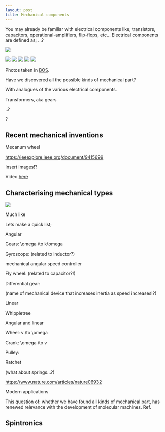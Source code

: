 ```yaml
---
layout: post
title: Mechanical components
---
```


You may already be familiar with electrical components like; transistors, capacitors, operational-amplifiers, flip-flops, etc...  Electrical components are defined as; ...?

![]({{site.baseurl}}/images/components.jpeg)

![]({{site.baseurl}}/images/20191112_140033.jpg)
![]({{site.baseurl}}/images/20191112_140028.jpg)
![]({{site.baseurl}}/images/20191112_140013.jpg)
![]({{site.baseurl}}/images/20191112_140010.jpg)
![]({{site.baseurl}}/images/20191112_140008.jpg)

Photos taken in [BOS]().

Have we discovered all the possible kinds of mechanical part?

With analogues of the various electrical components. 

Transformers, aka gears

..?

?

## Recent mechanical inventions

Mecanum wheel

https://ieeexplore.ieee.org/document/9415699

Insert images!?

Video [here](https://www.youtube.com/watch?v=hhDdfiRCQS4)

## Characterising mechanical types

![]({{site.baseurl}}/images/41586_2008_article_bfnature06932_fig1_html.jpg)

Much like 

Lets make a quick list;

Angular

Gears: \omega \to k\omega

Gyroscope: (related to inductor?)

mechanical angular speed controller

Fly wheel: (related to capacitor?!)

Differential gear: 

(name of mechanical device that increases inertia as speed increases!?)

Linear

Whippletree

Angular and linear

Wheel: v \to \omega

Crank: \omega \to v

Pulley:

Ratchet

(what about springs...?)

https://www.nature.com/articles/nature06932

Modern applications

This question of: whether we have found all kinds of mechanical part, has renewed relevance with the development of molecular machines. Ref.

## Spintronics

